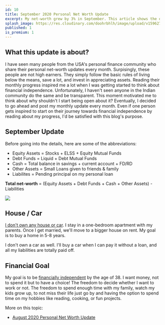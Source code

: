 ```yaml
---
id: 10
title: September 2020 Personal Net Worth Update
excerpt: My net-worth grew by 3% in September. This article shows the detailed overview
splash_image: https://res.cloudinary.com/doohrbhlh/image/upload/v1596279590/virajkhatavkar.com/piggybank-networth-update.jpg
published: 1
is_premium: 1
---
```



## What this update is about?

I have seen many people from the USA's personal finance community who share their personal net-worth updates every month. Surpisingly, these people are not high earners. They simply follow the basic rules of living below the means, save a lot, and invest in appreciating assets. Reading their monthly progress inspired me a lot when I was getting started to think about financial independence. Unfortunately, I haven't seen anyone in the Indian community do the same and be transparent. This moment motivated me to think about why shouldn't I start being open about it? Eventually, I decided to go ahead and post my monthly update every month. Even if one person gets inspired to start on their journey towards financial independence by reading about my progress, I'd be satisfied with this blog's purpose.

## September Update

Before going into the details, here are some of the abbreviations:

- Equity Assets = Stocks + ELSS + Equity Mutual Funds
- Debt Funds = Liquid + Debt Mutual Funds
- Cash = Total balance in savings + current account + FD/RD
- Other Assets = Small Loans given to friends & family
- Liabilites = Pending principal on my personal loan

**Total net-worth** = (Equity Assets + Debt Funds + Cash + Other Assets) - Liabilities

![](https://res.cloudinary.com/doohrbhlh/image/upload/v1598964822/virajkhatavkar.com/10-september-2020-personal-net-worth-update-2.png)

## House / Car

[I don't own any house or car](https://virajkhatavkar.com/3-should-you-buy-a-house). I stay in a one-bedroom apartment with my parents. Once I get married, we'll move to a bigger house on rent. My goal is to buy a home in 5-8 years.

I don't own a car as well. I'll buy a car when I can pay it without a loan, and all my liabilities are totally paid off.

## Financial Goal

My goal is to be [financially independent](https://virajkhatavkar.com/1-understanding-the-fire-movement) by the age of 38. I want money, not to spend it but to have a choice! The freedom to decide whether I want to work or not. The freedom to spend enough time with my family, watch my kids grow up, to not miss their life just go by and having the option to spend time on my hobbies like reading, cooking, or fun projects.

More on this topic:

- [August 2020 Personal Net Worth Update](https://virajkhatavkar.com/8-august-personal-net-worth-update)
